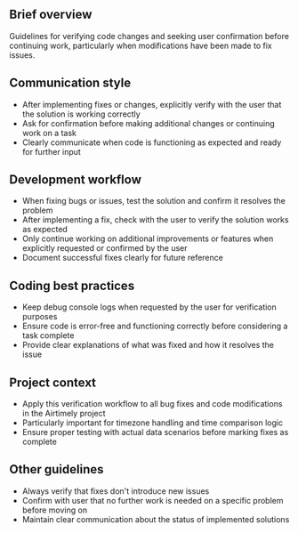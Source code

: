 ## Brief overview

Guidelines for verifying code changes and seeking user confirmation before continuing work, particularly when modifications have been made to fix issues.

## Communication style

- After implementing fixes or changes, explicitly verify with the user that the solution is working correctly
- Ask for confirmation before making additional changes or continuing work on a task
- Clearly communicate when code is functioning as expected and ready for further input

## Development workflow

- When fixing bugs or issues, test the solution and confirm it resolves the problem
- After implementing a fix, check with the user to verify the solution works as expected
- Only continue working on additional improvements or features when explicitly requested or confirmed by the user
- Document successful fixes clearly for future reference

## Coding best practices

- Keep debug console logs when requested by the user for verification purposes
- Ensure code is error-free and functioning correctly before considering a task complete
- Provide clear explanations of what was fixed and how it resolves the issue

## Project context

- Apply this verification workflow to all bug fixes and code modifications in the Airtimely project
- Particularly important for timezone handling and time comparison logic
- Ensure proper testing with actual data scenarios before marking fixes as complete

## Other guidelines

- Always verify that fixes don't introduce new issues
- Confirm with user that no further work is needed on a specific problem before moving on
- Maintain clear communication about the status of implemented solutions
